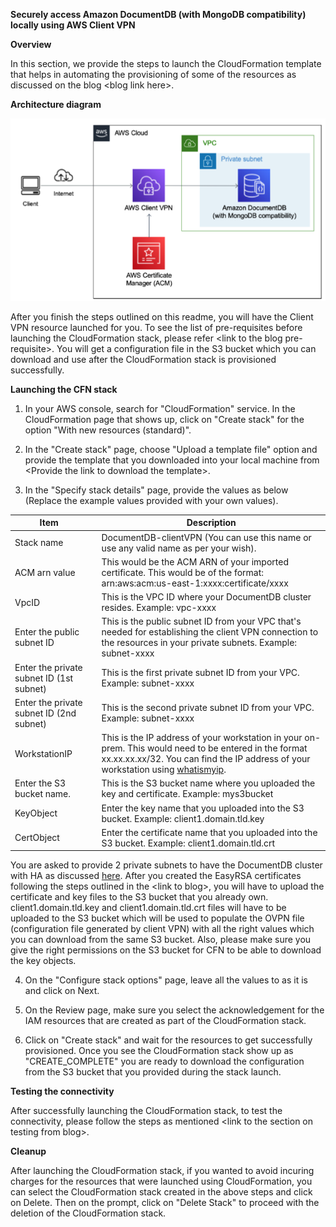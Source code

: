 **Securely access Amazon DocumentDB (with MongoDB compatibility) locally
using AWS Client VPN**

**Overview**

In this section, we provide the steps to launch the CloudFormation
template that helps in automating the provisioning of some of the
resources as discussed on the blog \<blog link here\>.

**Architecture diagram**

![](./media/image1.png)

After you finish the steps outlined on this readme, you will have the
Client VPN resource launched for you. To see the list of pre-requisites
before launching the CloudFormation stack, please refer \<link to the
blog pre-requisite\>. You will get a configuration file in the S3 bucket
which you can download and use after the CloudFormation stack is
provisioned successfully.

**Launching the CFN stack**

1.  In your AWS console, search for "CloudFormation" service. In the
    CloudFormation page that shows up, click on "Create stack" for the
    option "With new resources (standard)".

2.  In the "Create stack" page, choose "Upload a template file" option
    and provide the template that you downloaded into your local machine
    from \<Provide the link to download the template\>.

3.  In the "Specify stack details" page, provide the values as below
    (Replace the example values provided with your own values).

| Item &nbsp; &nbsp;  | Description |
| ------- | ----------- |
  Stack name  |                          DocumentDB-clientVPN (You can use this name or use any valid name as per your wish). |
ACM arn value  | This would be the ACM ARN of your imported certificate. This would be of the format: arn:aws:acm:us-east-1:xxxx:certificate/xxxx |
VpcID   |                            This is the VPC ID where your DocumentDB cluster resides. Example: vpc-xxxx |
Enter the public subnet ID |This is the public subnet ID from your VPC that's needed for establishing the client VPN connection to the resources in your private  subnets. Example: subnet-xxxx |
Enter the private subnet ID (1st subnet) |  This is the first private subnet ID from your VPC. Example: subnet-xxxx |
Enter the private subnet ID (2nd subnet) |  This is the second private subnet ID from your VPC. Example: subnet-xxxx |
WorkstationIP |                      This is the IP address of your workstation in  your on-prem. This would need to be entered  in the format xx.xx.xx.xx/32. You can find the IP address of your workstation using  [whatismyip](https://www.whatismyip.com/). |
Enter the S3 bucket name. |  This is the S3 bucket name where you uploaded the key and certificate. Example: mys3bucket |
KeyObject |Enter the key name that you uploaded into the S3 bucket. Example: client1.domain.tld.key |
CertObject |Enter the certificate name that you uploaded  into the S3 bucket. Example: client1.domain.tld.crt


You are asked to provide 2 private subnets to have the DocumentDB
cluster with HA as discussed
[here](https://docs.aws.amazon.com/documentdb/latest/developerguide/replication.html#replication.high-availability).
After you created the EasyRSA certificates following the steps outlined
in the \<link to blog\>, you will have to upload the certificate and key
files to the S3 bucket that you already own. client1.domain.tld.key and
client1.domain.tld.crt files will have to be uploaded to the S3 bucket
which will be used to populate the OVPN file (configuration file
generated by client VPN) with all the right values which you can
download from the same S3 bucket. Also, please make sure you give the
right permissions on the S3 bucket for CFN to be able to download the
key objects.

4.  On the "Configure stack options" page, leave all the values to as it
    is and click on Next.

5.  On the Review page, make sure you select the acknowledgement for the
    IAM resources that are created as part of the CloudFormation stack.

6.  Click on "Create stack" and wait for the resources to get
    successfully provisioned. Once you see the CloudFormation stack show
    up as "CREATE_COMPLETE" you are ready to download the configuration
    from the S3 bucket that you provided during the stack launch.

**Testing the connectivity**

After successfully launching the CloudFormation stack, to test the
connectivity, please follow the steps as mentioned \<link to the section
on testing from blog\>.

**Cleanup**

After launching the CloudFormation stack, if you wanted to avoid
incuring charges for the resources that were launched using
CloudFormation, you can select the CloudFormation stack created in the
above steps and click on Delete. Then on the prompt, click on \"Delete
Stack\" to proceed with the deletion of the CloudFormation stack.
